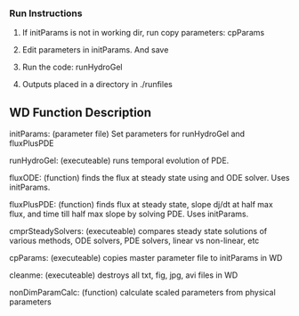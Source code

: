 ### Run  Instructions ###
1) If initParams is not in working dir, run copy parameters: cpParams

2) Edit parameters in initParams. And save

3) Run the code: runHydroGel

4) Outputs placed in a directory in ./runfiles

## WD Function Description ##

initParams: (parameter file) Set parameters for runHydroGel and fluxPlusPDE

runHydroGel: (executeable) runs temporal evolution of PDE. 

fluxODE: (function) finds the flux at steady state using and ODE solver. Uses initParams.

fluxPlusPDE: (function) finds flux at steady state, slope dj/dt at half max flux, and time
  till half max slope by solving PDE. Uses initParams.

cmprSteadySolvers: (executeable) compares steady state solutions of various methods, ODE
  solvers, PDE solvers, linear vs non-linear, etc

cpParams: (executeable) copies master parameter file to initParams in WD

cleanme: (executeable) destroys all txt, fig, jpg, avi files in WD

nonDimParamCalc: (function) calculate scaled parameters from physical parameters


